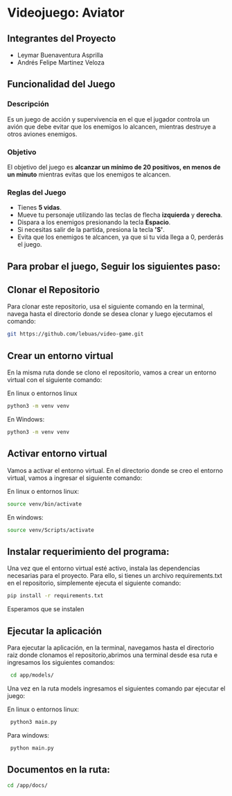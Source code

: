 # Videojuego: Aviator

## Integrantes del Proyecto
- Leymar Buenaventura Asprilla
- Andrés Felipe Martinez Veloza

## Funcionalidad del Juego

### Descripción

Es un juego de acción y supervivencia en el que el jugador controla un avión que debe evitar que los enemigos lo alcancen, mientras destruye a otros aviones enemigos.

### Objetivo

El objetivo del juego es **alcanzar un mínimo de 20 positivos, en menos de un minuto** mientras evitas que los enemigos te alcancen.

### Reglas del Juego

- Tienes **5 vidas**.
- Mueve tu personaje utilizando las teclas de flecha **izquierda** y **derecha**.
- Dispara a los enemigos presionando la tecla **Espacio**.
- Si necesitas salir de la partida, presiona la tecla **'S'**.
- Evita que los enemigos te alcancen, ya que si tu vida llega a 0, perderás el juego.

## Para probar el juego, Seguir los siguientes paso:

## Clonar el Repositorio

Para clonar este repositorio, usa el siguiente comando en la terminal, navega hasta el directorio donde se desea clonar y luego ejecutamos el comando:

```bash
git https://github.com/lebuas/video-game.git
```
## Crear un entorno virtual
En la misma ruta donde se clono el repositorio, vamos a crear un entorno virtual con el siguiente comando:

En linux o entornos linux
```bash
python3 -m venv venv
```
En Windows:
```bash
python3 -m venv venv
```
## Activar entorno virtual
Vamos a activar el entorno virtual. En  el directorio donde se creo el entorno virtual, vamos a ingresar el siguiente comando:

En linux o entornos linux:
```bash
source venv/bin/activate
```
En windows:
```bash
source venv/Scripts/activate
```
## Instalar requerimiento del programa:

Una vez que el entorno virtual esté activo, instala las dependencias necesarias para el proyecto. Para ello, si tienes un archivo requirements.txt en el repositorio, simplemente ejecuta el siguiente comando:

```bash
pip install -r requirements.txt
```
Esperamos que se instalen

## Ejecutar la aplicación
Para ejecutar la aplicación, en la terminal, navegamos hasta el  directorio raiz donde clonamos el repositorio,abrimos una terminal desde esa ruta e ingresamos los siguientes comandos:


```bash
 cd app/models/
```
Una vez en la ruta models ingresamos el siguientes comando par ejecutar el juego:

En linux o entornos linux:
```bash
 python3 main.py
```

Para windows:
```bash
 python main.py
```


## Documentos en la ruta:

```bash
cd /app/docs/
```

